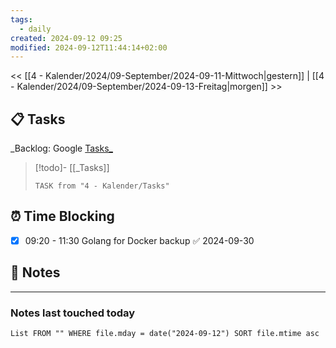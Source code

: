 ```yaml
---
tags:
  - daily
created: 2024-09-12 09:25
modified: 2024-09-12T11:44:14+02:00
---
```

<< [[4 - Kalender/2024/09-September/2024-09-11-Mittwoch|gestern]]  | [[4 - Kalender/2024/09-September/2024-09-13-Freitag|morgen]] >>
## 📋 Tasks
_Backlog: Google [Tasks_](https://calendar.google.com/calendar/u/0/r/tasks)

> [!todo]- [[_Tasks]]
> ```dataview
> TASK from "4 - Kalender/Tasks"
> ```
## ⏰ Time Blocking
- [x] 09:20 - 11:30 Golang for Docker backup ✅ 2024-09-30

## 📝 Notes


---
### Notes last touched today
```dataview
List FROM "" WHERE file.mday = date("2024-09-12") SORT file.mtime asc
```